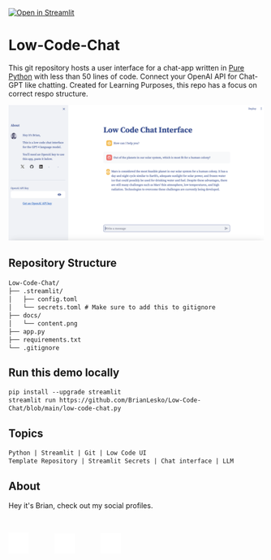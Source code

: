 [![Open in Streamlit](https://static.streamlit.io/badges/streamlit_badge_black_white.svg)](https://rental-floorplans-brianlesko.streamlit.app)
# Low-Code-Chat
This git repository hosts a user interface for a chat-app written in [Pure Python](https://github.com/BrianLesko/Low-Code-Chat/blob/main/low-code-chat.py) with less than 50 lines of  code. Connect your OpenAI API for Chat-GPT like chatting. Created for Learning Purposes, this repo has a focus on correct respo structure.

![](docs/preview.png)

## Repository Structure
```
Low-Code-Chat/
├── .streamlit/
│   ├── config.toml
│   └── secrets.toml # Make sure to add this to gitignore
├── docs/
│   └── content.png
├── app.py
├── requirements.txt
└── .gitignore
```

## Run this demo locally
```
pip install --upgrade streamlit
streamlit run https://github.com/BrianLesko/Low-Code-Chat/blob/main/low-code-chat.py
```

## Topics 
```
Python | Streamlit | Git | Low Code UI
Template Repository | Streamlit Secrets | Chat interface | LLM
```

## About

Hey it's Brian, check out my social profiles. 

&nbsp;

<img src="https://github.com/BrianLesko/BrianLesko/blob/main/.socials/x-logo-white.svg" width="40"></a> &nbsp; &nbsp; &nbsp; &nbsp; &nbsp; &nbsp; <a href="https://github.com/BrianLesko"><img src="https://github.com/BrianLesko/BrianLesko/blob/main/.socials/github-mark-white.svg" width="40"></a> &nbsp; &nbsp; &nbsp; &nbsp; &nbsp; &nbsp; <a href="https://www.linkedin.com/in/brianlesko/"><img src="https://github.com/BrianLesko/BrianLesko/blob/main/.socials/linkedin-icon-white.svg" width="40"></a>

&nbsp;



